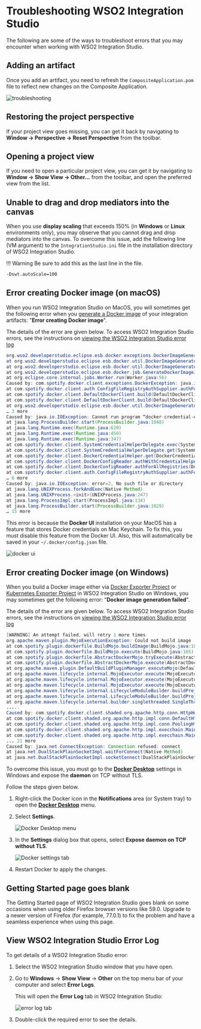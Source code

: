 # Troubleshooting WSO2 Integration Studio

The following are some of the ways to troubleshoot errors that you may encounter when working with WSO2 Integration Studio.

## Adding an artifact

Once you add an artifact, you need to refresh the `CompositeApplication.pom`
file to reflect new changes on the Composite Application.

![troubleshooting]({{base_path}}/assets/img/integrate/workbench/refresh-integration-studio.png)

## Restoring the project perspective

If your project view goes missing, you can get it back by navigating
to **Window -> Perspective -> Reset Perspective** from the toolbar.

## Opening a project view

If you need to open a particular project view, you can get it by
navigating to **Window -> Show View -> Other...** from the
toolbar, and open the preferred view from the list.

## Unable to drag and drop mediators into the canvas

When you use **display scaling** that exceeds 150% (in **Windows** or **Linux** environments only), you may observe that you cannot drag and drop mediators into the canvas. To overcome this issue, add the following line (VM argument) to the `IntegrationStudio.ini` file in the installation directory of WSO2 Integration Studio.

!!! Warning
    Be sure to add this as the last line in the file.

```bash
-Dswt.autoScale=100
```

## Error creating Docker image (on macOS)

When you run WSO2 Integration Studio on MacOS, you will sometimes get the following error when you [generate a Docker image]({{base_path}}/integrate/develop/generate-docker-image) of your integration artifacts: "**Error creating Docker image**".

The details of the error are given below. To access WSO2 Integration Studio errors, see the instructions on [viewing the WSO2 Integration Studio error log](#view-wso2-integration-studio-error-log)

```java
org.wso2.developerstudio.eclipse.esb.docker.exceptions.DockerImageGenerationException: Could not create the Docker image bundle file.
at org.wso2.developerstudio.eclipse.esb.docker.util.DockerImageGenerator.buildImage(DockerImageGenerator.java:273)
at org.wso2.developerstudio.eclipse.esb.docker.util.DockerImageGenerator.generateDockerImage(DockerImageGenerator.java:202)
at org.wso2.developerstudio.eclipse.esb.docker.job.GenerateDockerImageJob.run(GenerateDockerImageJob.java:141)
at org.eclipse.core.internal.jobs.Worker.run(Worker.java:56)
Caused by: com.spotify.docker.client.exceptions.DockerException: java.io.IOException: Cannot run program “docker-credential-osxkeychain”: error=2, No such file or directory
at com.spotify.docker.client.auth.ConfigFileRegistryAuthSupplier.authForBuild(ConfigFileRegistryAuthSupplier.java:108)
at com.spotify.docker.client.DefaultDockerClient.build(DefaultDockerClient.java:1483)
at com.spotify.docker.client.DefaultDockerClient.build(DefaultDockerClient.java:1460)
at org.wso2.developerstudio.eclipse.esb.docker.util.DockerImageGenerator.buildImage(DockerImageGenerator.java:249)
… 3 more
Caused by: java.io.IOException: Cannot run program “docker-credential-osxkeychain”: error=2, No such file or directory
at java.lang.ProcessBuilder.start(ProcessBuilder.java:1048)
at java.lang.Runtime.exec(Runtime.java:620)
at java.lang.Runtime.exec(Runtime.java:450)
at java.lang.Runtime.exec(Runtime.java:347)
at com.spotify.docker.client.SystemCredentialHelperDelegate.exec(SystemCredentialHelperDelegate.java:140)
at com.spotify.docker.client.SystemCredentialHelperDelegate.get(SystemCredentialHelperDelegate.java:88)
at com.spotify.docker.client.DockerCredentialHelper.get(DockerCredentialHelper.java:119)
at com.spotify.docker.client.DockerConfigReader.authWithCredentialHelper(DockerConfigReader.java:282)
at com.spotify.docker.client.DockerConfigReader.authForAllRegistries(DockerConfigReader.java:166)
at com.spotify.docker.client.auth.ConfigFileRegistryAuthSupplier.authForBuild(ConfigFileRegistryAuthSupplier.java:106)
… 6 more
Caused by: java.io.IOException: error=2, No such file or directory
at java.lang.UNIXProcess.forkAndExec(Native Method)
at java.lang.UNIXProcess.<init>(UNIXProcess.java:247)
at java.lang.ProcessImpl.start(ProcessImpl.java:134)
at java.lang.ProcessBuilder.start(ProcessBuilder.java:1029)
… 15 more
```

This error is because the **Docker UI** installation on your MacOS has a feature that stores Docker credentials on Mac Keychain. To fix this, you must disable this feature from the Docker UI. Also, this will automatically be saved in your `~/.docker/config.json` file.

![docker ui]({{base_path}}/assets/img/integrate/docker-ui.png)

## Error creating Docker image (on Windows)

When you build a Docker image either via [Docker Exporter Project]({{base_path}}/integrate/develop/create-docker-project) or [Kubernetes Exporter Project]({{base_path}}/integrate/develop/create-kubernetes-project) in WSO2 Integration Studio on Windows, you may sometimes get the following error: "**Docker image generation failed**".

The details of the error are given below. To access WSO2 Integration Studio errors, see the instructions on [viewing the WSO2 Integration Studio error log](#view-wso2-integration-studio-error-log)

```java
[WARNING] An attempt failed, will retry 1 more times
org.apache.maven.plugin.MojoExecutionException: Could not build image
at com.spotify.plugin.dockerfile.BuildMojo.buildImage(BuildMojo.java:185)
at com.spotify.plugin.dockerfile.BuildMojo.execute(BuildMojo.java:105)
at com.spotify.plugin.dockerfile.AbstractDockerMojo.tryExecute(AbstractDockerMojo.java:252)
at com.spotify.plugin.dockerfile.AbstractDockerMojo.execute(AbstractDockerMojo.java:241)
at org.apache.maven.plugin.DefaultBuildPluginManager.executeMojo(DefaultBuildPluginManager.java:134)
at org.apache.maven.lifecycle.internal.MojoExecutor.execute(MojoExecutor.java:207)
at org.apache.maven.lifecycle.internal.MojoExecutor.execute(MojoExecutor.java:153)
at org.apache.maven.lifecycle.internal.MojoExecutor.execute(MojoExecutor.java:145)
at org.apache.maven.lifecycle.internal.LifecycleModuleBuilder.buildProject(LifecycleModuleBuilder.java:116)
at org.apache.maven.lifecycle.internal.LifecycleModuleBuilder.buildProject(LifecycleModuleBuilder.java:80)
at org.apache.maven.lifecycle.internal.builder.singlethreaded.SingleThreadedBuilder.build(SingleThreadedBuilder.java:51)
.....
Caused by: com.spotify.docker.client.shaded.org.apache.http.conn.HttpHostConnectException: Connect to localhost:2375 [localhost/127.0.0.1, localhost/0:0:0:0:0:0:0:1] failed: Connection refused: connect
at com.spotify.docker.client.shaded.org.apache.http.impl.conn.DefaultHttpClientConnectionOperator.connect(DefaultHttpClientConnectionOperator.java:151)
at com.spotify.docker.client.shaded.org.apache.http.impl.conn.PoolingHttpClientConnectionManager.connect(PoolingHttpClientConnectionManager.java:353)
at com.spotify.docker.client.shaded.org.apache.http.impl.execchain.MainClientExec.establishRoute(MainClientExec.java:380)
at com.spotify.docker.client.shaded.org.apache.http.impl.execchain.MainClientExec.execute(MainClientExec.java:236)
... 21 more
Caused by: java.net.ConnectException: Connection refused: connect
at java.net.DualStackPlainSocketImpl.waitForConnect(Native Method)
at java.net.DualStackPlainSocketImpl.socketConnect(DualStackPlainSocketImpl.java:85)
```

To overcome this issue, you must go to the [**Docker Desktop**](https://docs.docker.com/docker-for-windows/) settings in Windows and expose the **daemon** on TCP without TLS.

Follow the steps given below.

1.  Right-click the Docker icon in the **Notifications** area (or System tray) to open the [**Docker Desktop**](https://docs.docker.com/docker-for-windows/) menu.
2.  Select **Settings**.

    ![Docker Desktop menu]({{base_path}}/assets/img/integrate/docker-desktop-menu-windows.png)

3.  In the **Settings** dialog box that opens, select **Expose daemon on TCP without TLS**.

    ![Docker settings tab]({{base_path}}/assets/img/integrate/docker-ui-setting-windows.png)

4.  Restart Docker to apply the changes.

## Getting Started page goes blank

The Getting Started page of WSO2 Integration Studio goes blank on some occasions when using older Firefox browser versions like 59.0. Upgrade to a newer version of Firefox (for example, 77.0.1) to fix the problem and have a seamless experience when using this page.

## View WSO2 Integration Studio Error Log

To get details of a WSO2 Integration Studio error:

1.  Select the WSO2 Integration Studio window that you have open.
2.  Go to **Windows** -> **Show View**  -> **Other** on the top menu bar of your computer and select **Error Logs**.

    This will open the **Error Log** tab in WSO2 Integration Studio:

    ![error log tab]({{base_path}}/assets/img/integrate/error-log-tab.png)

3.  Double-click the required error to see the details.